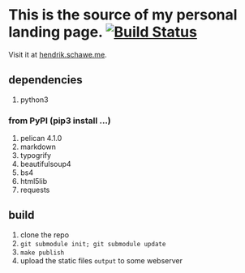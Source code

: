 # This is the source of my personal landing page. [![Build Status](https://travis-ci.org/surt91/portfolio.svg?branch=master)](https://travis-ci.org/surt91/portfolio)

Visit it at [hendrik.schawe.me](https://hendrik.schawe.me).

## dependencies
1. python3

### from PyPI (pip3 install ...)
1. pelican 4.1.0
1. markdown
1. typogrify
1. beautifulsoup4
1. bs4
1. html5lib
1. requests

## build
1. clone the repo
2. `git submodule init; git submodule update`
3. `make publish`
4. upload the static files `output` to some webserver
